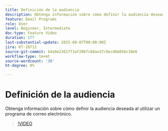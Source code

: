 ```yaml
---
title: Definición de la audiencia
description: Obtenga información sobre cómo definir la audiencia deseada al utilizar un programa de correo electrónico.
feature: Email Programs
role: User
level: Beginner, Intermediate
doc-type: Feature Video
duration: 177
last-substantial-update: 2025-08-07T00:00:00Z
jira: KT-18712
source-git-commit: b4a9e2361ff3af20bfc68ae37c9ecdbb056c38e6
workflow-type: tm+mt
source-wordcount: '30'
ht-degree: 0%

---
```



# Definición de la audiencia

Obtenga información sobre cómo definir la audiencia deseada al utilizar un programa de correo electrónico.

>[!VIDEO](https://video.tv.adobe.com/v/3470670/?learn=on&enablevpops&captions=spa)
